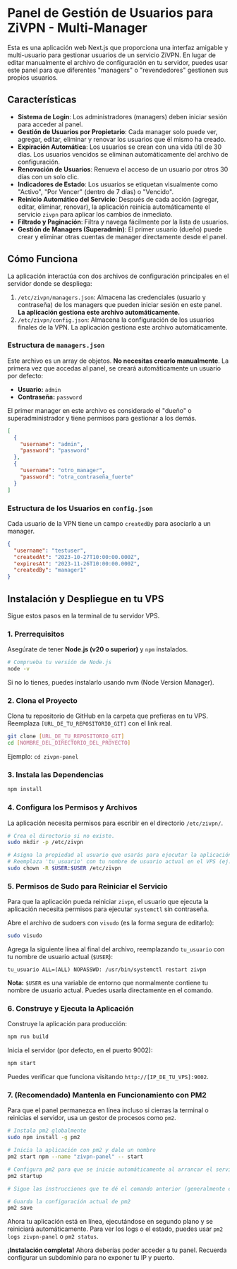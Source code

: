 # Panel de Gestión de Usuarios para ZiVPN - Multi-Manager

Esta es una aplicación web Next.js que proporciona una interfaz amigable y multi-usuario para gestionar usuarios de un servicio ZiVPN. En lugar de editar manualmente el archivo de configuración en tu servidor, puedes usar este panel para que diferentes "managers" o "revendedores" gestionen sus propios usuarios.

## Características

- **Sistema de Login**: Los administradores (managers) deben iniciar sesión para acceder al panel.
- **Gestión de Usuarios por Propietario**: Cada manager solo puede ver, agregar, editar, eliminar y renovar los usuarios que él mismo ha creado.
- **Expiración Automática**: Los usuarios se crean con una vida útil de 30 días. Los usuarios vencidos se eliminan automáticamente del archivo de configuración.
- **Renovación de Usuarios**: Renueva el acceso de un usuario por otros 30 días con un solo clic.
- **Indicadores de Estado**: Los usuarios se etiquetan visualmente como "Activo", "Por Vencer" (dentro de 7 días) o "Vencido".
- **Reinicio Automático del Servicio**: Después de cada acción (agregar, editar, eliminar, renovar), la aplicación reinicia automáticamente el servicio `zivpn` para aplicar los cambios de inmediato.
- **Filtrado y Paginación**: Filtra y navega fácilmente por la lista de usuarios.
- **Gestión de Managers (Superadmin)**: El primer usuario (dueño) puede crear y eliminar otras cuentas de manager directamente desde el panel.

## Cómo Funciona

La aplicación interactúa con dos archivos de configuración principales en el servidor donde se despliega:

1.  `/etc/zivpn/managers.json`: Almacena las credenciales (usuario y contraseña) de los managers que pueden iniciar sesión en este panel. **La aplicación gestiona este archivo automáticamente.**
2.  `/etc/zivpn/config.json`: Almacena la configuración de los usuarios finales de la VPN. La aplicación gestiona este archivo automáticamente.

### Estructura de `managers.json`

Este archivo es un array de objetos. **No necesitas crearlo manualmente**. La primera vez que accedas al panel, se creará automáticamente un usuario por defecto:
- **Usuario:** `admin`
- **Contraseña:** `password`

El primer manager en este archivo es considerado el "dueño" o superadministrador y tiene permisos para gestionar a los demás.

```json
[
  {
    "username": "admin",
    "password": "password"
  },
  {
    "username": "otro_manager",
    "password": "otra_contraseña_fuerte"
  }
]
```

### Estructura de los Usuarios en `config.json`

Cada usuario de la VPN tiene un campo `createdBy` para asociarlo a un manager.

```json
{
  "username": "testuser",
  "createdAt": "2023-10-27T10:00:00.000Z",
  "expiresAt": "2023-11-26T10:00:00.000Z",
  "createdBy": "manager1"
}
```

## Instalación y Despliegue en tu VPS

Sigue estos pasos en la terminal de tu servidor VPS.

### 1. Prerrequisitos

Asegúrate de tener **Node.js (v20 o superior)** y `npm` instalados.
```bash
# Comprueba tu versión de Node.js
node -v
```
Si no lo tienes, puedes instalarlo usando nvm (Node Version Manager).

### 2. Clona el Proyecto

Clona tu repositorio de GitHub en la carpeta que prefieras en tu VPS. Reemplaza `[URL_DE_TU_REPOSITORIO_GIT]` con el link real.

```bash
git clone [URL_DE_TU_REPOSITORIO_GIT]
cd [NOMBRE_DEL_DIRECTORIO_DEL_PROYECTO]
```
Ejemplo: `cd zivpn-panel`

### 3. Instala las Dependencias

```bash
npm install
```

### 4. Configura los Permisos y Archivos

La aplicación necesita permisos para escribir en el directorio `/etc/zivpn/`.

```bash
# Crea el directorio si no existe.
sudo mkdir -p /etc/zivpn

# Asigna la propiedad al usuario que usarás para ejecutar la aplicación.
# Reemplaza 'tu_usuario' con tu nombre de usuario actual en el VPS (ej. ubuntu, root, etc.)
sudo chown -R $USER:$USER /etc/zivpn
```

### 5. Permisos de Sudo para Reiniciar el Servicio

Para que la aplicación pueda reiniciar `zivpn`, el usuario que ejecuta la aplicación necesita permisos para ejecutar `systemctl` sin contraseña.

Abre el archivo de sudoers con `visudo` (es la forma segura de editarlo):
```bash
sudo visudo
```
Agrega la siguiente línea al final del archivo, reemplazando `tu_usuario` con tu nombre de usuario actual (`$USER`):
```
tu_usuario ALL=(ALL) NOPASSWD: /usr/bin/systemctl restart zivpn
```
**Nota:** `$USER` es una variable de entorno que normalmente contiene tu nombre de usuario actual. Puedes usarla directamente en el comando.

### 6. Construye y Ejecuta la Aplicación

Construye la aplicación para producción:
```bash
npm run build
```

Inicia el servidor (por defecto, en el puerto 9002):
```bash
npm start
```
Puedes verificar que funciona visitando `http://[IP_DE_TU_VPS]:9002`.

### 7. (Recomendado) Mantenla en Funcionamiento con PM2

Para que el panel permanezca en línea incluso si cierras la terminal o reinicias el servidor, usa un gestor de procesos como `pm2`.

```bash
# Instala pm2 globalmente
sudo npm install -g pm2

# Inicia la aplicación con pm2 y dale un nombre
pm2 start npm --name "zivpn-panel" -- start

# Configura pm2 para que se inicie automáticamente al arrancar el servidor
pm2 startup

# Sigue las instrucciones que te dé el comando anterior (generalmente es copiar y pegar un comando)

# Guarda la configuración actual de pm2
pm2 save
```

Ahora tu aplicación está en línea, ejecutándose en segundo plano y se reiniciará automáticamente. Para ver los logs o el estado, puedes usar `pm2 logs zivpn-panel` o `pm2 status`.

**¡Instalación completa!** Ahora deberías poder acceder a tu panel. Recuerda configurar un subdominio para no exponer tu IP y puerto.